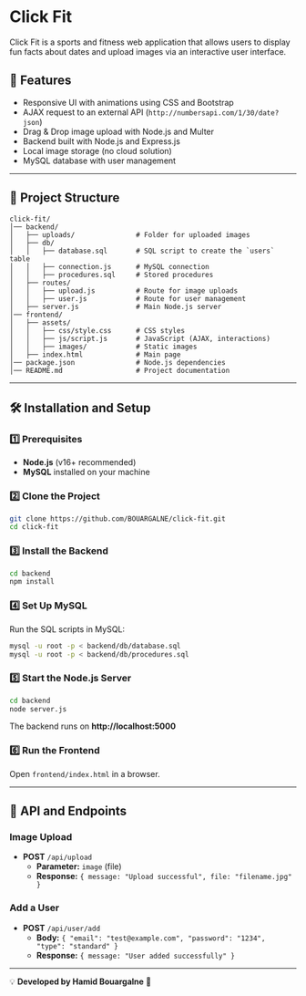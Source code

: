 # Click Fit

Click Fit is a sports and fitness web application that allows users to display fun facts about dates and upload images via an interactive user interface.

## 🚀 Features
- Responsive UI with animations using CSS and Bootstrap
- AJAX request to an external API (`http://numbersapi.com/1/30/date?json`)
- Drag & Drop image upload with Node.js and Multer
- Backend built with Node.js and Express.js
- Local image storage (no cloud solution)
- MySQL database with user management

---

## 📂 Project Structure

```
click-fit/
│── backend/
│   ├── uploads/               # Folder for uploaded images
│   ├── db/
│   │   ├── database.sql       # SQL script to create the `users` table
│   │   ├── connection.js      # MySQL connection
│   │   ├── procedures.sql     # Stored procedures
│   ├── routes/
│   │   ├── upload.js          # Route for image uploads
│   │   ├── user.js            # Route for user management
│   ├── server.js              # Main Node.js server
│── frontend/
│   ├── assets/
│   │   ├── css/style.css      # CSS styles
│   │   ├── js/script.js       # JavaScript (AJAX, interactions)
│   │   ├── images/            # Static images
│   ├── index.html             # Main page
│── package.json               # Node.js dependencies
│── README.md                  # Project documentation
```

---

## 🛠️ Installation and Setup

### 1️⃣ Prerequisites
- **Node.js** (v16+ recommended)
- **MySQL** installed on your machine

### 2️⃣ Clone the Project
```sh
git clone https://github.com/BOUARGALNE/click-fit.git
cd click-fit
```

### 3️⃣ Install the Backend
```sh
cd backend
npm install
```

### 4️⃣ Set Up MySQL
Run the SQL scripts in MySQL:
```sh
mysql -u root -p < backend/db/database.sql
mysql -u root -p < backend/db/procedures.sql
```

### 5️⃣ Start the Node.js Server
```sh
cd backend
node server.js
```
The backend runs on **http://localhost:5000**

### 6️⃣ Run the Frontend
Open `frontend/index.html` in a browser.

---

## 📌 API and Endpoints

### **Image Upload**
- **POST** `/api/upload`  
  - **Parameter:** `image` (file)
  - **Response:** `{ message: "Upload successful", file: "filename.jpg" }`

### **Add a User**
- **POST** `/api/user/add`
  - **Body:** `{ "email": "test@example.com", "password": "1234", "type": "standard" }`
  - **Response:** `{ message: "User added successfully" }`

---

💡 **Developed by Hamid Bouargalne** 🚀